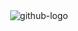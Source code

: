 <div align=center>
    <img src="https://logos-world.net/wp-content/uploads/2020/11/GitHub-Emblem.png" alt="github-logo">